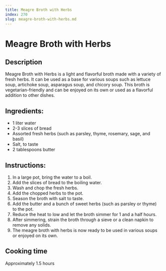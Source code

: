 ```yaml
---
title: Meagre Broth with Herbs
index: 270
slug: meagre-broth-with-herbs.md
---
```


# Meagre Broth with Herbs

## Description
Meagre Broth with Herbs is a light and flavorful broth made with a variety of fresh herbs. It can be used as a base for various soups such as lettuce soup, artichoke soup, asparagus soup, and chicory soup. This broth is vegetarian-friendly and can be enjoyed on its own or used as a flavorful addition to other dishes.

## Ingredients:
- 1 liter water
- 2-3 slices of bread
- Assorted fresh herbs (such as parsley, thyme, rosemary, sage, and basil)
- Salt, to taste
- 2 tablespoons butter

## Instructions:
1. In a large pot, bring the water to a boil.
2. Add the slices of bread to the boiling water.
3. Wash and chop the fresh herbs.
4. Add the chopped herbs to the pot.
5. Season the broth with salt to taste.
6. Add the butter and a bunch of sweet herbs (such as parsley or thyme) to the pot.
7. Reduce the heat to low and let the broth simmer for 1 and a half hours.
8. After simmering, strain the broth through a sieve or a clean napkin to remove any solids.
9. The meagre broth with herbs is now ready to be used in various soups or enjoyed on its own.

## Cooking time
Approximately 1.5 hours